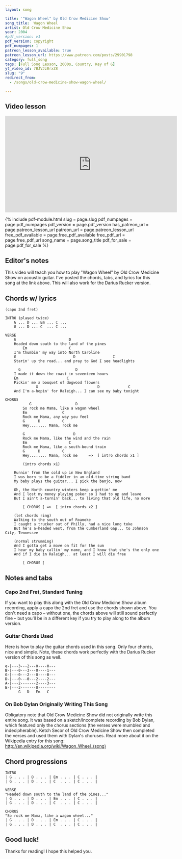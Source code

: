 ```yaml
---
layout: song

title: '"Wagon Wheel" by Old Crow Medicine Show'
song_title:  Wagon Wheel
artist: Old Crow Medicine Show
year: 2004
#pdf_version: v1
pdf_version: copyright
pdf_numpages: 1
patreon_lesson_available: true
patreon_lesson_url: https://www.patreon.com/posts/29901798
category: full_song
tags: [Full Song Lesson, 2000s, Country, Key of G]
yt_video_id: 7BJVJz0rxZ8
slug: "9"
redirect_from:
  - /songs/old-crow-medicine-show-wagon-wheel/

---
```


## Video lesson

<iframe width="560" height="315" src="https://www.youtube.com/embed/7BJVJz0rxZ8?showinfo=0" frameborder="0" allowfullscreen></iframe>

{% include pdf-module.html slug = page.slug pdf_numpages = page.pdf_numpages pdf_version = page.pdf_version has_patreon_url = page.patreon_lesson_url patreon_url = page.patreon_lesson_url free_pdf_available = page.free_pdf_available free_pdf_url = page.free_pdf_url song_name = page.song_title pdf_for_sale = page.pdf_for_sale %}

## Editor's notes

This video will teach you how to play "Wagon Wheel" by Old Crow Medicine Show on acoustic guitar. I've posted the chords, tabs, and lyrics for this song at the link above. This will also work for the Darius Rucker version.

## Chords w/ lyrics

    (capo 2nd fret)

    INTRO (played twice)
        G ... D ... Em ... C ...
        G ... D ... C  ... C ...

    VERSE
        G                        D
        Headed down south to the land of the pines
            Em                   C
        I'm thumbin' my way into North Caroline
        G                          D                 C
        Starin' up the road... and pray to God I see headlights

          G                         D
        I made it down the coast in seventeen hours
        Em                      C
        Pickin' me a bouquet of dogwood flowers
                  G                           D             C
        And I'm a-hopin' for Raleigh... I can see my baby tonight

    CHORUS
               G                    D
            So rock me Mama, like a wagon wheel
            Em                C
            Rock me Mama, any way you feel
            G      D          C
            Hey........ Mama, rock me

            G                      D   
            Rock me Mama, like the wind and the rain
            Em                   C
            Rock me Mama, like a south-bound train
            G      D          C
            Hey........ Mama, rock me     =>  [ intro chords x1 ]

            (intro chords x1)

        Runnin' from the cold up in New England
        I was born to be a fiddler in an old-time string band
        My baby plays the guitar... I pick the banjo, now

        Oh, the North country winters keep a-gettin' me
        And I lost my money playing poker so I had to up and leave
        But I ain't a-turnin' back... to living that old life, no more

            [ CHORUS ] =>  [ intro chords x2 ]

        (let chords ring)
        Walking to the south out of Roanoke
        I caught a trucker out of Philly, had a nice long toke
        But he's a-headed west, from the Cumberland Gap... to Johnson City, Tennessee

        (normal strumming)
        And I gotta get a move on fit for the sun
        I hear my baby callin' my name, and I know that she's the only one
        And if I die in Raleigh... at least I will die free

            [ CHORUS ]

## Notes and tabs

### Capo 2nd Fret, Standard Tuning
If you want to play this along with the Old Crow Medicine Show album recording, apply a capo the 2nd fret and use the chords shown above. You don't need a capo – without one, the chords above will still sound perfectly fine – but you'll be in a different key if you try to play along to the album version.

### Guitar Chords Used
Here is how to play the guitar chords used in this song. Only four chords, nice and simple. Note, these chords work perfectly with the Darius Rucker version of this song as well.

    e-|---3---2---0----0---
    B-|---0---3---0----1---
    G-|---0---2---0----0---
    D-|---0---0---2----2---
    A-|---2-------2----3---
    E-|---3-------0--------
          G   D   Em   C

### On Bob Dylan Originally Writing This Song
Obligatory note that Old Crow Medicine Show did not originally write this entire song. It was based on a sketch/incomplete recording by Bob Dylan, which featured only the chorus sections (the verses were mumbled and indecipherable). Ketch Secor of Old Crow Medicine Show then completed the verses and used them with Dylan's choruses. Read more about it on the Wikipedia entry for this song: http://en.wikipedia.org/wiki/Wagon_Wheel_(song)

## Chord progressions

    INTRO
    | G . . . | D . . . | Em . . . | C . . . |
    | G . . . | D . . . | C  . . . | C . . . |

    VERSE
    "Headed down south to the land of the pines..."
    | G . . . | D . . . | Em . . . | C . . . |
    | G . . . | D . . . | C  . . . | C . . . |

    CHORUS
    "So rock me Mama, like a wagon wheel..."
    | G . . . | D . . . | Em . . . | C . . . |
    | G . . . | D . . . | C  . . . | C . . . |

## Good luck!

Thanks for reading! I hope this helped you.
